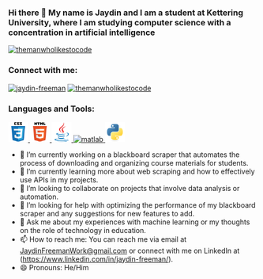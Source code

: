 ### Hi there 👋 My name is Jaydin and I am a student at Kettering University, where I am studying computer science with a concentration in artificial intelligence

<p align="left"> <a href="https://github.com/ryo-ma/github-profile-trophy"><img src="https://github-profile-trophy.vercel.app/?username=themanwholikestocode" alt="themanwholikestocode" /></a> </p>

<h3 align="left">Connect with me:</h3>
<p align="left">
<a href="https://linkedin.com/in/jaydin-freeman" target="blank"><img align="center" src="https://raw.githubusercontent.com/rahuldkjain/github-profile-readme-generator/master/src/images/icons/Social/linked-in-alt.svg" alt="jaydin-freeman" height="30" width="40" /></a>
<a href="https://www.leetcode.com/themanwholikestocode" target="blank"><img align="center" src="https://raw.githubusercontent.com/rahuldkjain/github-profile-readme-generator/master/src/images/icons/Social/leet-code.svg" alt="themanwholikestocode" height="30" width="40" /></a>
</p>

<h3 align="left">Languages and Tools:</h3>
<p align="left"> <a href="https://www.w3schools.com/css/" target="_blank" rel="noreferrer"> <img src="https://raw.githubusercontent.com/devicons/devicon/master/icons/css3/css3-original-wordmark.svg" alt="css3" width="40" height="40"/> </a> <a href="https://www.w3.org/html/" target="_blank" rel="noreferrer"> <img src="https://raw.githubusercontent.com/devicons/devicon/master/icons/html5/html5-original-wordmark.svg" alt="html5" width="40" height="40"/> </a> <a href="https://www.java.com" target="_blank" rel="noreferrer"> <img src="https://raw.githubusercontent.com/devicons/devicon/master/icons/java/java-original.svg" alt="java" width="40" height="40"/> </a> <a href="https://www.mathworks.com/" target="_blank" rel="noreferrer"> <img src="https://upload.wikimedia.org/wikipedia/commons/2/21/Matlab_Logo.png" alt="matlab" width="40" height="40"/> </a> <a href="https://www.python.org" target="_blank" rel="noreferrer"> <img src="https://raw.githubusercontent.com/devicons/devicon/master/icons/python/python-original.svg" alt="python" width="40" height="40"/> </a> </p>

- 🔭 I’m currently working on a blackboard scraper that automates the process of downloading and organizing course materials for students.
- 🌱 I’m currently learning more about web scraping and how to effectively use APIs in my projects.
- 👯 I’m looking to collaborate on projects that involve data analysis or automation.
- 🤔 I’m looking for help with optimizing the performance of my blackboard scraper and any suggestions for new features to add.
- 💬 Ask me about my experiences with machine learning or my thoughts on the role of technology in education.
- 📫 How to reach me: You can reach me via email at JaydinFreemanWork@gmail.com or connect with me on LinkedIn at (https://www.linkedin.com/in/jaydin-freeman/).
- 😄 Pronouns: He/Him
